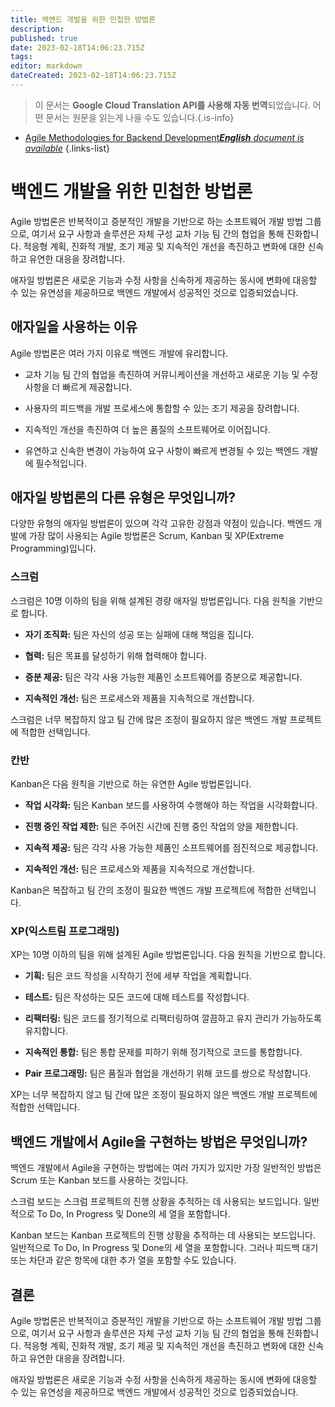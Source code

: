 ```yaml
---
title: 백엔드 개발을 위한 민첩한 방법론
description: 
published: true
date: 2023-02-18T14:06:23.715Z
tags: 
editor: markdown
dateCreated: 2023-02-18T14:06:23.715Z
---
```


> 이 문서는 **Google Cloud Translation API를 사용해 자동 번역**되었습니다.
어떤 문서는 원문을 읽는게 나을 수도 있습니다.{.is-info}



- [Agile Methodologies for Backend Development***English** document is available*](/en/Knowledge-base/Backend/agile-methodologies-for-backend-development)
{.links-list}


# 백엔드 개발을 위한 민첩한 방법론

Agile 방법론은 반복적이고 증분적인 개발을 기반으로 하는 소프트웨어 개발 방법 그룹으로, 여기서 요구 사항과 솔루션은 자체 구성 교차 기능 팀 간의 협업을 통해 진화합니다. 적응형 계획, 진화적 개발, 조기 제공 및 지속적인 개선을 촉진하고 변화에 대한 신속하고 유연한 대응을 장려합니다.

애자일 방법론은 새로운 기능과 수정 사항을 신속하게 제공하는 동시에 변화에 대응할 수 있는 유연성을 제공하므로 백엔드 개발에서 성공적인 것으로 입증되었습니다.

## 애자일을 사용하는 이유

Agile 방법론은 여러 가지 이유로 백엔드 개발에 유리합니다.

- 교차 기능 팀 간의 협업을 촉진하여 커뮤니케이션을 개선하고 새로운 기능 및 수정 사항을 더 빠르게 제공합니다.

- 사용자의 피드백을 개발 프로세스에 통합할 수 있는 조기 제공을 장려합니다.

- 지속적인 개선을 촉진하여 더 높은 품질의 소프트웨어로 이어집니다.

- 유연하고 신속한 변경이 가능하여 요구 사항이 빠르게 변경될 수 있는 백엔드 개발에 필수적입니다.

## 애자일 방법론의 다른 유형은 무엇입니까?

다양한 유형의 애자일 방법론이 있으며 각각 고유한 강점과 약점이 있습니다. 백엔드 개발에 가장 많이 사용되는 Agile 방법론은 Scrum, Kanban 및 XP(Extreme Programming)입니다.

### 스크럼

스크럼은 10명 이하의 팀을 위해 설계된 경량 애자일 방법론입니다. 다음 원칙을 기반으로 합니다.

- **자기 조직화:** 팀은 자신의 성공 또는 실패에 대해 책임을 집니다.

- **협력:** 팀은 목표를 달성하기 위해 협력해야 합니다.

- **증분 제공:** 팀은 각각 사용 가능한 제품인 소프트웨어를 증분으로 제공합니다.

- **지속적인 개선:** 팀은 프로세스와 제품을 지속적으로 개선합니다.

스크럼은 너무 복잡하지 않고 팀 간에 많은 조정이 필요하지 않은 백엔드 개발 프로젝트에 적합한 선택입니다.

### 칸반

Kanban은 다음 원칙을 기반으로 하는 유연한 Agile 방법론입니다.

- **작업 시각화:** 팀은 Kanban 보드를 사용하여 수행해야 하는 작업을 시각화합니다.

- **진행 중인 작업 제한:** 팀은 주어진 시간에 진행 중인 작업의 양을 제한합니다.

- **지속적 제공:** 팀은 각각 사용 가능한 제품인 소프트웨어를 점진적으로 제공합니다.

- **지속적인 개선:** 팀은 프로세스와 제품을 지속적으로 개선합니다.

Kanban은 복잡하고 팀 간의 조정이 필요한 백엔드 개발 프로젝트에 적합한 선택입니다.

### XP(익스트림 프로그래밍)

XP는 10명 이하의 팀을 위해 설계된 Agile 방법론입니다. 다음 원칙을 기반으로 합니다.

- **기획:** 팀은 코드 작성을 시작하기 전에 세부 작업을 계획합니다.

- **테스트:** 팀은 작성하는 모든 코드에 대해 테스트를 작성합니다.

- **리팩터링:** 팀은 코드를 정기적으로 리팩터링하여 깔끔하고 유지 관리가 가능하도록 유지합니다.

- **지속적인 통합:** 팀은 통합 문제를 피하기 위해 정기적으로 코드를 통합합니다.

- **Pair 프로그래밍:** 팀은 품질과 협업을 개선하기 위해 코드를 쌍으로 작성합니다.

XP는 너무 복잡하지 않고 팀 간에 많은 조정이 필요하지 않은 백엔드 개발 프로젝트에 적합한 선택입니다.

## 백엔드 개발에서 Agile을 구현하는 방법은 무엇입니까?

백엔드 개발에서 Agile을 구현하는 방법에는 여러 가지가 있지만 가장 일반적인 방법은 Scrum 또는 Kanban 보드를 사용하는 것입니다.

스크럼 보드는 스크럼 프로젝트의 진행 상황을 추적하는 데 사용되는 보드입니다. 일반적으로 To Do, In Progress 및 Done의 세 열을 포함합니다.

Kanban 보드는 Kanban 프로젝트의 진행 상황을 추적하는 데 사용되는 보드입니다. 일반적으로 To Do, In Progress 및 Done의 세 열을 포함합니다. 그러나 피드백 대기 또는 차단과 같은 항목에 대한 추가 열을 포함할 수도 있습니다.

## 결론

Agile 방법론은 반복적이고 증분적인 개발을 기반으로 하는 소프트웨어 개발 방법 그룹으로, 여기서 요구 사항과 솔루션은 자체 구성 교차 기능 팀 간의 협업을 통해 진화합니다. 적응형 계획, 진화적 개발, 조기 제공 및 지속적인 개선을 촉진하고 변화에 대한 신속하고 유연한 대응을 장려합니다.

애자일 방법론은 새로운 기능과 수정 사항을 신속하게 제공하는 동시에 변화에 대응할 수 있는 유연성을 제공하므로 백엔드 개발에서 성공적인 것으로 입증되었습니다.
